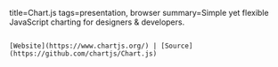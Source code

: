 title=Chart.js
tags=presentation, browser
summary=Simple yet flexible JavaScript charting for designers & developers.
~~~~~~

[Website](https://www.chartjs.org/) | [Source](https://github.com/chartjs/Chart.js)

